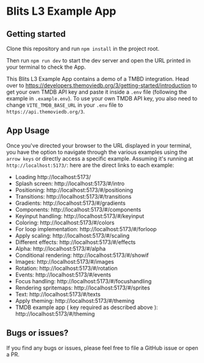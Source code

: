 # Blits L3 Example App

## Getting started

Clone this repository and run `npm install` in the project root.

Then run `npm run dev` to start the dev server and open the URL printed in your terminal to check the App.

This Blits L3 Example App contains a demo of a TMBD integration. Head over to https://developers.themoviedb.org/3/getting-started/introduction to get your own TMDB API key and paste it inside a `.env` file (following the example in `.example.env`). To use your own TMDB API key, you also need to change `VITE_TMDB_BASE_URL` in your `.env` file to `https://api.themoviedb.org/3`.

## App Usage


Once you've directed your browser to the URL displayed in your terminal, you have the option to navigate through the various examples using the `arrow keys` or directly access a specific example. Assuming it's running at `http://localhost:5173/`: here are the direct links to each example:

- Loading  http://localhost:5173/
- Splash screen: http://localhost:5173/#/intro
- Positioning: http://localhost:5173/#/positioning
- Transitions: http://localhost:5173/#/transitions
- Gradients: http://localhost:5173/#/gradients
- Components: http://localhost:5173/#/components
- Keyinput handling: http://localhost:5173/#/keyinput
- Coloring: http://localhost:5173/#/colors
- For loop implementation: http://localhost:5173/#/forloop
- Apply scaling: http://localhost:5173/#/scaling
- Different effects: http://localhost:5173/#/effects
- Alpha: http://localhost:5173/#/alpha
- Conditional rendering: http://localhost:5173/#/showif
- Images: http://localhost:5173/#/images
- Rotation: http://localhost:5173/#/rotation
- Events: http://localhost:5173/#/events
- Focus handling: http://localhost:5173/#/focushandling
- Rendering spritemaps: http://localhost:5173/#/sprites
- Text: http://localhost:5173/#/texts
- Apply theming: http://localhost:5173/#/theming
- TMDB example app ( key required as described above ): http://localhost:5173/#/theming



## Bugs or issues?

If you find any bugs or issues, please feel free to file a GitHub issue or open a PR.


